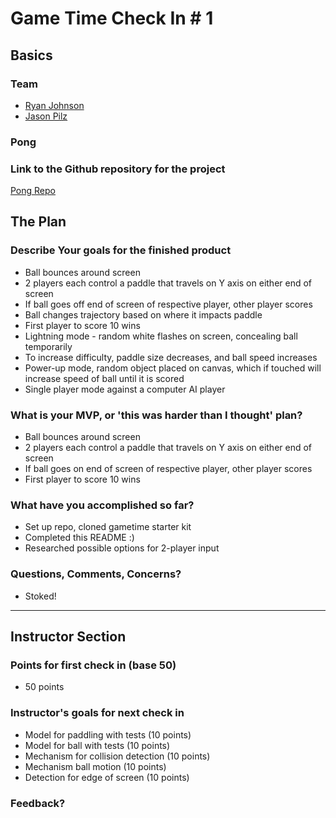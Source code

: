 # Game Time Check In # 1

## Basics

### Team
- [Ryan Johnson](https://github.com/rjohnson4444)
- [Jason Pilz](https://github.com/jasonpilz)

### Pong

### Link to the Github repository for the project
[Pong Repo](https://github.com/rjohnson4444/pong.git)

## The Plan

### Describe Your goals for the finished product

- Ball bounces around screen
- 2 players each control a paddle that travels on Y axis on either end of screen
- If ball goes off end of screen of respective player, other player scores
- Ball changes trajectory based on where it impacts paddle
- First player to score 10 wins
- Lightning mode - random white flashes on screen, concealing ball temporarily
- To increase difficulty, paddle size decreases, and ball speed increases
- Power-up mode, random object placed on canvas, which if touched will increase speed of ball until it is scored
- Single player mode against a computer AI player

### What is your MVP, or 'this was harder than I thought' plan?

- Ball bounces around screen
- 2 players each control a paddle that travels on Y axis on either end of screen
- If ball goes on end of screen of respective player, other player scores
- First player to score 10 wins

### What have you accomplished so far?

- Set up repo, cloned gametime starter kit
- Completed this README :)
- Researched possible options for 2-player input

### Questions, Comments, Concerns?

- Stoked!

-----

## Instructor Section

### Points for first check in (base 50)

- 50 points

### Instructor's goals for next check in

- Model for paddling with tests (10 points)
- Model for ball with tests (10 points)
- Mechanism for collision detection (10 points)
- Mechanism ball motion (10 points)
- Detection for edge of screen (10 points)

### Feedback?
